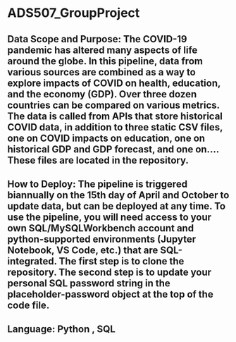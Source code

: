 # ADS507_GroupProject

## Data Scope and Purpose: The COVID-19 pandemic has altered many aspects of life around the globe. In this pipeline, data from various sources are combined as a way to explore impacts of COVID on health, education, and the economy (GDP). Over three dozen countries can be compared on various metrics. The data is called from APIs that store historical COVID data, in addition to three static CSV files, one on COVID impacts on education, one on historical GDP and GDP forecast, and one on.... These files are located in the repository.
## How to Deploy: The pipeline is triggered biannually on the 15th day of April and October to update data, but can be deployed at any time. To use the pipeline, you will need access to your own SQL/MySQLWorkbench account and python-supported environments (Jupyter Notebook, VS Code, etc.) that are SQL-integrated. The first step is to clone the repository. The second step is to update your personal SQL password string in the placeholder-password object at the top of the code file.    
## Language: Python , SQL
